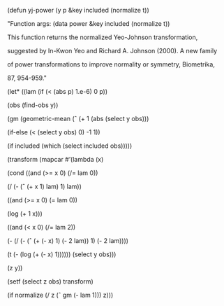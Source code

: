 (defun yj-power (y p &key included (normalize t))

"Function args: (data power &key included (normalize t))

This function returns the normalized Yeo-Johnson transformation,

suggested by In-Kwon Yeo and Richard A. Johnson (2000). A new family

of power transformations to improve normality or symmetry, Biometrika,

87, 954-959."

(let* ((lam (if (< (abs p) 1.e-6) 0 p))

(obs (find-obs y))

(gm (geometric-mean (ˆ (+ 1 (abs (select y obs)))

(if-else (< (select y obs) 0) -1 1))

(if included (which (select included obs)))))

(transform (mapcar #’(lambda (x)

(cond ((and (>= x 0) (/= lam 0))

(/ (- (ˆ (+ x 1) lam) 1) lam))

((and (>= x 0) (= lam 0))

(log (+ 1 x)))

((and (< x 0) (/= lam 2))

(- (/ (- (ˆ (+ (- x) 1) (- 2 lam)) 1) (- 2 lam))))

(t (- (log (+ (- x) 1)))))) (select y obs)))

(z y))

(setf (select z obs) transform)

(if normalize (/ z (ˆ gm (- lam 1))) z)))
